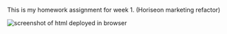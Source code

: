 This is my homework assignment for week 1. (Horiseon marketing refactor)

![screenshot of html deployed in browser](]horiseon-marketing/blob/main/03-Homework/Assets/01-html-css-git-homework-demo.png)
